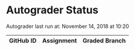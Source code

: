 # Autograder Status
Autograder last run at: November 14, 2018 at 10:20

| GitHub ID | Assignment | Graded Branch |
|-----------|------------|---------------|
